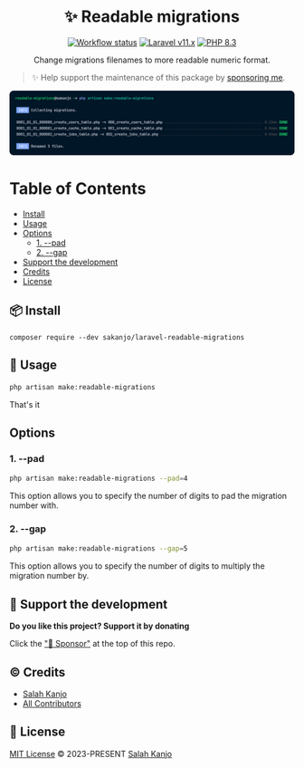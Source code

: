 <h1 align="center">✨ Readable migrations</h1>

<p align="center">
    <a href="https://github.com/sakanjo/laravel-readable-migrations/actions"><img alt="Workflow status" src="https://img.shields.io/github/actions/workflow/status/sakanjo/laravel-readable-migrations/tests.yml?style=for-the-badge"></a>
    <a href="https://laravel.com"><img alt="Laravel v11.x" src="https://img.shields.io/badge/Laravel-v11.x-FF2D20?style=for-the-badge&logo=laravel"></a>
    <a href="https://php.net"><img alt="PHP 8.3" src="https://img.shields.io/badge/PHP-8.3-777BB4?style=for-the-badge&logo=php"></a>
</p>

<p align="center">Change migrations filenames to more readable numeric format.</p>

> ✨ Help support the maintenance of this package by [sponsoring me](https://github.com/sponsors/sakanjo).

![Preview](./art/preview.png)

Table of Contents
=================

* [Install](#-install)
* [Usage](#-usage)
 * [Options](#options)
    * [1. --pad](#1---pad)
    * [2. --gap](#2---gap)
* [Support the development](#-support-the-development)
* [Credits](#%EF%B8%8F-credits)
* [License](#-license)

## 📦 Install

```
composer require --dev sakanjo/laravel-readable-migrations
```

## 🦄 Usage

```bash
php artisan make:readable-migrations
```

That's it

## Options

### 1. --pad

```bash
php artisan make:readable-migrations --pad=4
```

This option allows you to specify the number of digits to pad the migration number with.

### 2. --gap

```bash
php artisan make:readable-migrations --gap=5
```

This option allows you to specify the number of digits to multiply the migration number by.

## 💖 Support the development

**Do you like this project? Support it by donating**

Click the ["💖 Sponsor"](https://github.com/sponsors/sakanjo) at the top of this repo.

## ©️ Credits

- [Salah Kanjo](https://github.com/sakanjo)
- [All Contributors](../../contributors)

## 📄 License

[MIT License](https://github.com/sakanjo/laravel-readable-migrations/blob/master/LICENSE) © 2023-PRESENT [Salah Kanjo](https://github.com/sakanjo)
